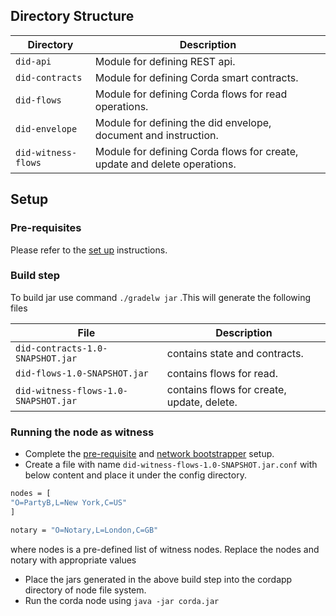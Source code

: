 

## Directory Structure
| Directory | Description                                                     |
|-----------|-----------------------------------------------------------------|
| `did-api` | Module for defining REST api.                         |
| `did-contracts` |  Module for defining Corda smart contracts.                   |
| `did-flows`     | Module for defining Corda flows for read operations.               |
| `did-envelope` | Module for defining the did envelope, document and instruction.|
| `did-witness-flows` | Module for defining Corda flows for create, update and delete operations.|

## Setup
### Pre-requisites
Please refer to the [set up](https://docs.corda.net/getting-set-up.html) instructions.

### Build step
To build jar use command `./gradelw jar` .This will generate the following files

| File | Description                                                     |
|-----------|-----------------------------------------------------------------|
| `did-contracts-1.0-SNAPSHOT.jar` | contains state and contracts.                  |
| `did-flows-1.0-SNAPSHOT.jar` |  contains flows for read.                 |
| `did-witness-flows-1.0-SNAPSHOT.jar`| contains flows for create, update, delete.


### Running the node as witness
* Complete the [pre-requisite](https://docs.corda.net/getting-set-up.html) and [network bootstrapper](https://docs.corda.net/network-bootstrapper.html) setup.
* Create a file with name `did-witness-flows-1.0-SNAPSHOT.jar.conf` with below content and place it under the config directory.
```bash
nodes = [
"O=PartyB,L=New York,C=US"
]

notary = "O=Notary,L=London,C=GB"
```
where nodes is a pre-defined list of witness nodes. Replace the nodes and notary with appropriate values
* Place the jars generated in the above build step into the cordapp directory of node file system.
* Run the corda node using `java -jar corda.jar`